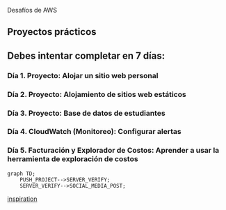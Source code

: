 Desafíos de AWS

## Proyectos prácticos
## Debes intentar completar en 7 días:

### Día 1. **Proyecto**: Alojar un sitio web personal
### Día 2. **Proyecto**: Alojamiento de sitios web estáticos
### Día 3. **Proyecto**: Base de datos de estudiantes
### Día 4. **CloudWatch (Monitoreo)**: Configurar alertas
### Día 5. **Facturación y Explorador de Costos**: Aprender a usar la herramienta de exploración de costos

```mermaid
graph TD;
    PUSH_PROJECT-->SERVER_VERIFY;
    SERVER_VERIFY-->SOCIAL_MEDIA_POST;
```

[inspiration](https://www.freecodecamp.org/news/join-the-100daysofcode-556ddb4579e4/)
